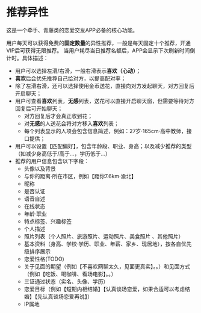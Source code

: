 # 推荐异性

这是一个牵手、青藤类的恋爱交友APP必备的核心功能。

用户每天可以获得免费的**固定数量**的异性推荐，一般是每天固定十个推荐，开通VIP后可获得无限推荐。
当用户耗尽当日推荐名额后，APP会显示下次刷新时间倒计时。具体描述：

- 用户可以选择左滑/右滑，一般右滑表示**喜欢（心动）**；
- **喜欢**后会优先推荐自己给对方，以提高配对率；
- 除了左滑右滑，还可以选择使用金币送花，直接向对方发起聊天，对方回复后开启聊天；
- 用户可查看**喜欢**列表，**无感**列表，送花可以直接开启聊天窗，但需要等待对方回复后可开始聊天；
    - 对方回复后才会真正收到花；
    - 对**无感**的人送花会将对方移入**喜欢**列表；
    - 每个列表显示的人项会包含信息简述，例如：27岁·165cm·高中教师，接口提供；
- 用户可以设置【匹配偏好】，包含年龄段、职业、身高；以及减少推荐的类型（如减少身高低于/高于...，学历低于...）
- 推荐的用户信息包含以下字段：
    - 头像以及背景
    - 与你的距离·所在市区，例如【距你7.6km·渝北】
    - 昵称
    - 是否认证
    - 语音自述
    - 在线状态
    - 年龄·职业
    - 特点标签、兴趣标签
    - 个人描述
    - 照片列表（个人照片、旅游照片、运动照片、美食照片 、其他照片）
    - 基本资料（身高、学校·学历、职业、年薪、家乡、现居地），按各自优先级排序展示
    - 恋爱性格(TODO)
    - 关于见面的期望（例如【不喜欢网聊太久，见面更真实】。。）和见面方式（例如【吃饭、喝咖啡、看场电影】。。）
    - 三证通过状态（实名、头像、学历）
    - 恋爱目标（例如【短期内相结婚】【认真谈场恋爱，如果合适可以考虑结婚】【先认真谈场恋爱再说】）
    - IP属地